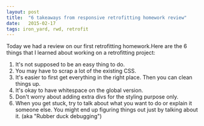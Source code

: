 ```yaml
---
layout: post
title:  "6 takeaways from responsive retrofitting homework review"
date:   2015-02-17 
tags: iron_yard, rwd, retrofit
---
```

Today we had a review on our first retrofitting homework.Here are the 6 things that I learned about working on a retrofitting project:

1. It's not supposed to be an easy thing to do. 
2. You may have to scrap a lot of the existing CSS. 
3. It's easier to first get everything in the right place. Then you can clean things up. 
4. It's okay to have whitespace on the global version. 
5. Don't worry about adding extra divs for the styling purpose only.
6. When you get stuck, try to talk about what you want to do or explain it someone else. You might end up figuring things out just by talking about it. (aka "Rubber duck debugging")